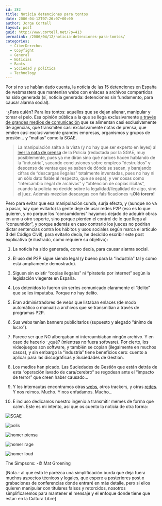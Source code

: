 ```yaml
---
id: 382
title: Noticia detenciones para tontos
date: 2006-04-12T07:26:07+00:00
author: Jorge Cortell
layout: post
guid: http://www.cortell.net/?p=413
permalink: /2006/04/12/noticia-detenciones-para-tontos/
categories:
  - CiberDerechos
  - Copyfight
  - General
  - Noticias
  - Rants
  - Sociedad y polí­tica
  - Technology
---
```

Por si no se habí­an dado cuenta, [la noticia](http://www.20minutos.es/noticia/108443/0/descargas/emule/p2p/) de las 15 detenciones en España de webmasters que mantení­an webs con enlaces a archivos compartidos ha sido generada (sí­, noticia generada: detenciones sin fundamento, para causar alarma social).

-¿Para quién? Para los tontos: aquellos que se dejan alienar, manipular y tomar el pelo. Esa opinión pública a la que se llega exclusivamente [a través de grandes medios de comunicación](http://www.filmica.com/david_bravo/archivos/003452.html) que se alimentan casi exclusivamente de agencias, que transmiten casi exclusvamente notas de prensa, que emiten casi exclusivamente grandes empresas, organismos y grupos de presión&#8230; y &#8220;mafias&#8221; como la SGAE.

> La manipulación salta a la vista (y no hay que ser experto en leyes) al [leer la nota de prensa](http://www.internautas.org/html/3586.html) de la Policí­a (redactada por la SGAE, muy posiblemente, pues ya me dirán sino qué narices hacen hablando de la &#8220;industria&#8221;, sacando conclusiones sobre empleos &#8220;destruí­dos&#8221; y descenso de ventas que ya saben de dónde se sacan, y barajando cifras de &#8220;descargas ilegales&#8221; totalmente inventadas, pues no hay ni un sólo dato fiable al respecto, que se sepa), y ver cosas como &#8220;intercambio ilegal de archivos&#8221; y &#8220;obtención de copias ilí­citas&#8221;, cuando la policí­a no decide sobre la legalidad/ilegalidad de algo, sino el juez. Además mezclan descargas con falsificaciones **-¡Olé torero!**

Pero para evitar que esa manipulación cunda, surja efecto, y (aunque no va a pasar, hay que evitarlo) la gente deje de usar redes P2P (eso es lo que quieren, y no porque los &#8220;consumidores&#8221; hayamos dejado de adquirir obras en uno u otro soporte, sino porque pierden el control de lo que llega al &#8220;consumidor&#8221;, y porque además en caso contrario los jueces no podrí­an dictar sentencias contra los hábitos y usos sociales según marca el artí­culo 3 del Código Civil), para evitarlo decí­a, he decidido escribir este post explicativo (e ilustrado, como requiere su objetivo):

1) La noticia ha sido generada, como decí­a, para causar alarma social.

2) El uso del P2P sigue siendo legal (y bueno para la &#8220;industria&#8221; tal y como está ampliamente demostrado).

3) Siguen sin existir &#8220;copias ilegales&#8221; ni &#8220;piraterí­a por internet&#8221; según la legislación viegente en España.

4) Los detenidos lo fueron sin serles comunicado claramente el &#8220;delito&#8221; que se les imputaba. Porque no hay delito.

5) Eran administradores de webs que listaban enlaces (de modo automático o manual) a archivos que se transmití­an a través de programas P2P.

6) Sus webs tení­an banners publicitarios (supuesto y alegado &#8220;ánimo de lucro&#8221;).

7) Parece ser que NO albergaban ni intercambiaban ningún archivo. Y en caso de hacerlo -¿qué? (mientras no fuera software). Por cierto, los videojuegos son software, y también se copian (ilegalmente en muchos casos), y sin embargo la &#8220;industria&#8221; tiene beneficios cero: cuento a aplicar para las discográficas y Suciedades de Gestión.

8) Los medios han picado. Las Suciedades de Gestión que están detrás de esta &#8220;operación lavado de cara/cerebro&#8221; se regodean ante el &#8220;impacto de terror&#8221; que creen haber causado&#8230;

9) Y los internautas encontramos otras [webs](http://www.sharemula.com/), otros trackers, y otras [redes](http://marabunta.laotracara.com/). Y nos reimos. Mucho. Y nos enfadamos. Mucho&#8230;

10) E incluso dedicamos nuestro ingenio a transmitir memes de forma que calen. Este es mi intento, así­ que os cuento la noticia de otra forma:

![SGAE](http://static.flickr.com/45/127001379_59732813e7.jpg?v=0)

![polis](http://static.flickr.com/45/127001388_aa950478c6.jpg?v=0)

![homer piensa](http://static.flickr.com/47/127001335_d3d0d5a430.jpg?v=0)

![homer rage](http://static.flickr.com/55/127001327_c27fbdac75.jpg?v=0)

![homer loud](http://static.flickr.com/55/127001320_8bf4b27d31.jpg?v=0)

The Simpsons: -© Mat Groening

[Nota.- al que esto le parezca una simplificación burda que deja fuera muchos aspectos técnicos y legales, que espere a posteriores post o grabaciones de conferencias donde entraré en más detalle, pero si ellos quieren manipular con titulares falsos y retorcidos, nosotros simplificaremos para mantener el mensaje y el enfoque donde tiene que estar: en la Cultura Libre]